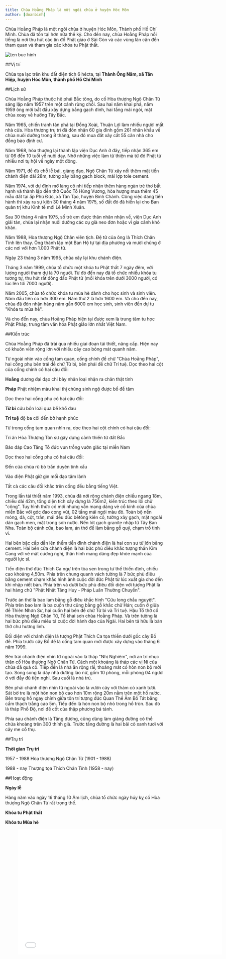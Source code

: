 ```yaml
---
title: Chùa Hoằng Pháp là một ngôi chùa ở huyện Hóc Môn
author: [doanbinh]
---
```



Chùa Hoằng Pháp là một ngôi chùa ở huyện Hóc Môn, Thành phố Hồ Chí Minh. Chùa đã tồn tại hơn nửa thế kỷ. Cho đến nay, chùa Hoằng Pháp nổi tiếng là nơi thu hút các tín đồ Phật giáo ở Sài Gòn và các vùng lân cận đến tham quan và tham gia các khóa tu Phật thất.

![ten buc hinh](https://upload.wikimedia.org/wikipedia/commons/thumb/d/de/Ch%C3%B9a_Ho%E1%BA%B1ng_Ph%C3%A1p.jpg/1024px-Ch%C3%B9a_Ho%E1%BA%B1ng_Ph%C3%A1p.jpg "ten buc hinh")

##Vị trí

Chùa tọa lạc trên khu đất diện tích 6 hécta, tại **Thành Ông Năm, xã Tân Hiệp, huyện Hóc Môn, thành phố Hồ Chí Minh**

##Lịch sử

Chùa Hoằng Pháp thuộc hệ phái Bắc tông, do cố Hòa thượng Ngộ Chân Tử sáng lập năm 1957 trên một cánh rừng chồi. Sau hai năm khai phá, năm 1959 ông mới bắt đầu xây dựng bằng gạch đinh, hai tầng mái ngói, mặt chùa xoay về hướng Tây Bắc.

Năm 1965, chiến tranh tàn phá tại Đồng Xoài, Thuận Lợi làm nhiều người mất nhà cửa. Hòa thượng trụ trì đã đón nhận 60 gia đình gồm 261 nhân khẩu về chùa nuôi dưỡng trong 8 tháng, sau đó mua đất xây cất 55 căn nhà cho đồng bào định cư.

Năm 1968, hòa thượng lại thành lập viện Dục Anh ở đây, tiếp nhận 365 em từ 06 đến 10 tuổi về nuôi dạy. Nhờ những việc làm từ thiện mà từ đó Phật tử nhiều nơi tụ hội về ngày một đông.

Năm 1971, để đủ chỗ lễ bái, giảng đạo, Ngộ Chân Tử xây nối thêm mặt tiền chánh điện dài 28m, tường xây bằng gạch block, mái lợp tole cement.

Năm 1974, với dự định mở làng cô nhi tiếp nhận thêm hàng ngàn trẻ thơ bất hạnh và thành lập đền thờ Quốc Tổ Hùng Vương, hòa hượng mua thêm 45 mẫu đất tại ấp Phú Đức, xã Tân Tạo, huyện Bình Chánh. Công việc đang tiến hành thì xảy ra sự kiện 30 tháng 4 năm 1975, số đất đó đã hiến lại cho Ban quản trị khu Kinh tế mới Lê Minh Xuân.

Sau 30 tháng 4 năm 1975, số trẻ em được thân nhân nhận về, viện Dục Anh giải tán, chùa lại nhận nuôi dưỡng các cụ già neo đơn hoặc vì gia cảnh khó khăn.

Năm 1988, Hòa thượng Ngộ Chân viên tịch. Đệ tử của ông là Thích Chân Tính lên thay. Ông thành lập một Ban Hộ tự tại địa phương và mười chúng ở các nơi với hơn 1.000 Phật tử.

Ngày 23 tháng 3 năm 1995, chùa xây lại khu chánh điện.

Tháng 3 năm 1999, chùa tổ chức một khóa tu Phật thất 7 ngày đêm, với lượng người tham dự là 70 người. Từ đó đến nay đã tổ chức nhiều khóa tu tương tự, thu hút rất đông đảo Phật tử (mỗi khóa trên dưới 3000 người, có lúc lên tới 7000 người).

Năm 2005, chùa tổ chức khóa tu mùa hè dành cho học sinh và sinh viên. Năm đầu tiên có hơn 300 em. Năm thứ 2 là hớn 1600 em. Và cho đến nay, chùa đã đón nhận hàng năm gần 6000 em học sinh, sinh viên đến dự tu "Khóa tu mùa hè".

Và cho đến nay, chùa Hoằng Pháp hiện tại được xem là trung tâm tu học Phật Pháp, trung tâm văn hóa Phật giáo lớn nhất Việt Nam.

##Kiến trúc

Chùa Hoằng Pháp đã trải qua nhiều giai đoạn tái thiết, nâng cấp. Hiện nay có khuôn viên rộng lớn với nhiều cây cao bóng mát quanh năm.

Từ ngoài nhìn vào cổng tam quan, cổng chính đề chữ "Chùa Hoằng Pháp", hai cổng phụ bên trái đề chữ Từ bi, bên phải đề chữ Trí tuệ. Dọc theo hai cột của cổng chính có hai câu đối:

**Hoằng** dương đại đạo chỉ bày nhân loại nhận ra chân thật tính

**Pháp** Phật nhiệm màu khai thị chúng sinh ngộ được bồ đề tâm

Dọc theo hai cổng phụ có hai câu đối:

**Từ bi** cứu bốn loài qua bể khổ đau

**Trí tuệ** độ ba cõi đến bờ hạnh phúc

Từ trong cổng tam quan nhìn ra, dọc theo hai cột chính có hai câu đối:

Tri ân Hòa Thượng Tôn sư gây dựng cảnh thiền từ đất Bắc

Báo đáp Cao Tăng Tổ đức vun trồng vườn giác tại miền Nam

Dọc theo hai cổng phụ có hai câu đối:

Đến cửa chùa rũ bỏ trần duyên tính xấu

Vào điện Phật giữ gìn mối đạo tâm lành

Tất cả các câu đối khắc trên cổng đều bằng tiếng Việt.

Trong lần tái thiết năm 1993, chùa đã nới rộng chánh điện chiều ngang 18m, chiều dài 42m, tổng diện tích xây dựng là 756m2, kiến trúc theo lối chữ "công". Tuy hình thức có mới nhưng vẫn mang dáng vẻ cổ kính của chùa miền Bắc với góc đao cong vút, 02 tầng mái ngói màu đỏ. Toàn bộ nền móng, đà, cột, trần, mái đều đúc bêtông kiên cố, tường xây gạch, mặt ngoài dán gạch men, mặt trong sơn nước. Nền lót gạch granite nhập từ Tây Ban Nha. Toàn bộ cánh cửa, bao lam, án thờ đề làm bằng gỗ quý, chạm trổ tinh vi.

Hai bên bậc cấp dẫn lên thềm tiền đình chánh điện là hai con sư tử lớn bằng cement. Hai bên cửa chánh điện là hai bức phù điêu khắc tượng thần Kim Cang với vẻ mặt cương nghị, thân hình mang dáng đẹp khỏe mạnh của người lực sĩ.

Tiền điện thờ đức Thích Ca ngự trên tòa sen trong tư thế thiền định, chiều cao khoảng 4,50m. Phía trên chung quanh vách tường là 7 bức phù điêu bằng cement chạm khắc hình ảnh cuộc đời đức Phật từ lúc xuất gia cho đến khi nhập niết bàn. Phía trên và dưới bức phù điêu đối diện với tượng Phật là hai hàng chữ "Phật Nhật Tăng Huy - Pháp Luân Thường Chuyển".

Trước án thờ là bao lam bằng gỗ điêu khắc hình "Cửu long chầu nguyệt". Phía trên bao lam là ba cuốn thư cũng bằng gỗ khắc chữ Hán; cuốn ở giữa đề Thiên Nhơn Sư, hai cuốn hai bên đề chữ Từ bi và Trí tuệ. Hậu Tổ thờ cố Hòa thượng Ngộ Chân Tử, Tổ khai sơn chùa Hoằng Pháp. Và trên tường là hai bức phù điêu miêu tả cuộc đời hành đạo của Ngài. Hai bên tả hữu là bàn thờ chư hương linh.

Đối diện với chánh điện là tượng Phật Thích Ca tọa thiền dưới gốc cây Bồ đề. Phía trước cây Bồ đề là cổng tam quan mới được xây dựng vào tháng 6 năm 1999.

Bên trái chánh điện nhìn từ ngoài vào là tháp "Nhị Nghiêm", nơi an trí nhục thân cố Hòa thượng Ngộ Chân Tử. Cách một khoảng là tháp các vị Ni của chùa đã quá cố. Tiếp đến là nhà ăn rộng rãi, thoáng mát có hòn non bộ mới tạo. Song song là dãy nhà dưỡng lão nữ, gồm 10 phòng, mỗi phòng 04 người ở với đầy đủ tiện nghi. Sau cuối là nhà trù.

Bên phải chánh điện nhìn từ ngoài vào là vườn cây với thảm cỏ xanh tươi. Sát bờ tre là một hòn non bộ cao hơn 10m rộng 20m nằm trên một hồ nước. Bên trong hồ ngay chính giữa tôn trí tượng đức Quan Thế Âm Bồ Tát bằng cẩm thạch trắng cao 5m. Tiếp đến là hòn non bộ nhỏ trong hồ tròn. Sau đó là tháp Phổ Độ, nơi để cốt của thập phương bá tánh.

Phía sau chánh điện là Tăng đường, cũng dùng làm giảng đường có thể chứa khoảng trên 300 thính giả. Trước tăng đường là hai bãi cỏ xanh tươi với cây me cổ thụ.

##Trụ trì

**Thời gian**	**Trụ trì**

1957 - 1988	Hòa thượng Ngộ Chân Tử (1901 - 1988)

1988 - nay	Thượng tọa Thích Chân Tính (1958 - nay)

##Hoạt động

**Ngày lễ**

Hàng năm vào ngày 16 tháng 10 Âm lịch, chùa tổ chức ngày húy kỵ cố Hòa thượng Ngộ Chân Tử rất trọng thể.

**Khóa tu Phật thất**

**Khóa tu Mùa hè**

<figure><iframe width="650" height="400" src="//www.youtube-nocookie.com/embed/67mo2oLyx7Q" frameborder="0" allowfullscreen></iframe></figure>
